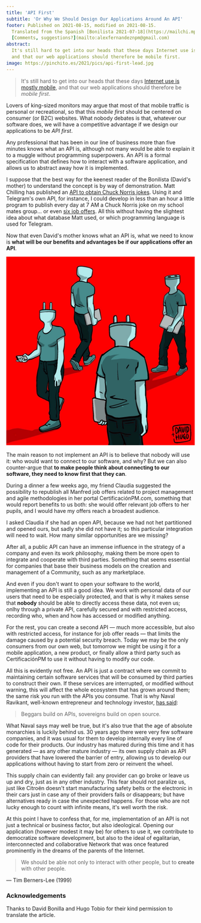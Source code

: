 ```yaml
---
title: 'API First'
subtitle: 'Or Why We Should Design Our Applications Around An API'
footer: Published on 2021-08-15, modified on 2021-08-15.
  Translated from the Spanish [Bonilista 2021-07-18](https://mailchi.mp/bonillaware/api-first?e=e8078d2541).
  [Comments, suggestions?](mailto:alexfernandeznpm@gmail.com)
abstract:
  It's still hard to get into our heads that these days Internet use is mostly mobile,
  and that our web applications should therefore be mobile first.
image: https://pinchito.es/2021/pics/api-first-lead.jpg
---
```


> It's still hard to get into our heads that these days
> [Internet use is mostly mobile](https://www.oberlo.com/statistics/mobile-internet-traffic),
> and that our web applications should therefore be _mobile first_.

Lovers of king-sized monitors may argue that most of that mobile traffic is personal or recreational,
so that this _mobile first_ should be centered on consumer (or B2C) websites.
What nobody debates is that, whatever our software does,
we will have a competitive advantage if we design our applications to be _API first_.

Any professional that has been in our line of business more than five minutes knows what an API is,
although not many would be able to explain it to a muggle without programming superpowers.
An API is a formal specification that defines how to interact with a software application,
and allows us to abstract away how it is implemented.

I suppose that the best way for the keenest reader of the Bonilista (David's mother)
to understand the concept is by way of demonstration.
Matt Chilling has published an
[API to obtain Chuck Norris jokes](https://api.chucknorris.io/).
Using it and Telegram's own API, for instance,
I could develop in less than an hour a little program to publish every day at 7 AM
a Chuck Norris joke on my school mates group...
or even [six job offers](https://www.getmanfred.com/manfred-daily-html/).
All this without having the slightest idea about what database Matt used,
or which programming language is used for Telegram.

Now that even David's mother knows what an API is,
what we need to know is
**what will be our benefits and advantages be if our applications offer an API**.

![© Original illustration by [Hugo Tobio](https://twitter.com/HugoTobio), _tarugo_ and professional illustrator from Bilbao, Spain.](pics/api-first-lead.jpg "Several people with their heads replaced by giant electrical plugs walk around on a red background.")

The main reason to not implement an API is to believe that nobody will use it:
who would want to connect to our software, and why?
But we can also counter-argue that
**to make people think about connecting to our software,
they need to know first that they can**.

During a dinner a few weeks ago,
my friend Claudia suggested the possibility to republish
all Manfred job offers related to project management and agile methodologies
in her portal CertificaciónPM.com,
something that would report benefits to us both:
she would offer relevant job offers to her pupils,
and I would have my offers reach a broadest audience.
 
I asked Claudia if she had an open API,
because we had not het partitioned and opened ours,
but sadly she did not have it;
so this particular integration will need to wait.
How many similar opportunities are we missing?
 
After all, a public API can have an immense influence in the strategy of a company
and even its work philosophy,
making them be more open to integrate and cooperate with third parties.
Something that seems essential for companies that base their business models on the creation and management of a Community,
such as any marketplace.

And even if you don't want to open your software to the world,
implementing an API is still a good idea.
We work with personal data of our users that need to be especially protected,
and that is why it makes sense that **nobody** should be able to directly access these data,
not even us;
onlhy through a private API, carefully secured and with restricted access,
recording who, when and how has accessed or modified anything.

For the rest,
you can create a second API
— much more accessible,
but also with restricted access,
for instance for job offer reads —
that limits the damage caused by a potential security breach.
Today we may be the only consumers from our own web,
but tomorrow we might be using it for a mobile application,
a new product,
or finally allow a third party such as CertificaciónPM to use it
without having to modify our code.

All this is evidently not free.
An API is just a contract where we commit to maintaining certain software services
that will be consumed by third parties to construct their own.
If these services are interrupted,
or modified without warning,
this will affect the whole ecosystem that has grown around them;
the same risk you run with the APIs you consume.
That is why Naval Ravikant,
well-known entrepreneur and technology investor,
[has said](https://twitter.com/naval/status/1404325039076384773):

> Beggars build on APIs, sovereigns build on open source.

What Naval says may well be true,
but it's also true that the age of absolute monarchies is luckily behind us.
30 years ago there were very few software companies,
and it was usual for them to develop internally every line of code for their products.
Our industry has matured during this time and
it has generated
— as any other mature industry —
its own supply chain as API providers that have lowered the barrier of entry,
allowing us to develop our applications without having to start from zero or reinvent the wheel.

This supply chain can evidently fail:
any provider can go broke or leave us up and dry,
just as in any other industry.
This fear should not paralize us,
just like Citroën doesn't start manufacturing safety belts or the electronic in their cars
just in case any of their providers fails or disappears;
but have alternatives ready in case the unexpected happens.
For those who are not lucky enough to count with infinite means,
it's well worth the risk.

At this point I have to confess that, for me,
implementation of an API is not just a technical or business factor,
but also ideological.
Opening our application
(however modest it may be) for others to use it,
we contribute to democratize software development,
but also to the ideal of egalitarian, interconnected and collaborative Network
that was once featured prominently in the dreams of the parents of the Internet.
 
> We should be able not only to interact with other people,
> but to **create** with other people.

— Tim Berners-Lee (1999)

### Acknowledgements

Thanks to David Bonilla
and Hugo Tobio
for their kind permission to translate the article.


